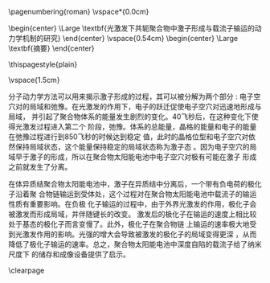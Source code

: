 
\pagenumbering{roman}
\vspace*{0.0cm}
<!-- 
*--> 
\begin{center}
\Large \textbf{光激发下共轭聚合物中激子形成与载流子输运的动力学机制的研究}
\end{center}
\vspace{0.54cm}
\begin{center}
\Large \textbf{摘要}
\end{center}

\thispagestyle{plain}

\vspace{1.5cm}

分子动力学方法可以用来揭示激子形成的过程，其可以被分解为两个部分
:
电子空穴对的局域和弛豫。在光激发的作用下，电子的跃迁促使电子空穴对迅速地形成与局域，
并引起了聚合物体系的能量发生剧烈的变化。40飞秒后，在这种变化下使得光激发过程进入第二个
阶段，弛豫。体系的总能量，晶格的能量和电子的能量在弛豫过程进行到850飞秒的时候达到稳定
值，此时的晶格位型和电子空穴对依然保持局域状态，这个能量保持稳定的局域状态称为激子态
。因为电子空穴的局域早于激子的形成，所以在聚合物太阳能电池中电子空穴对极有可能在激子
形成之前就发生了分离。

在体异质结聚合物太阳能电池中，激子在异质结中分离后，一个带有负电荷的极化子沿着聚
合物链输运到受体处，这个过程对在聚合物太阳能电池中载流子的输运性质有重要影响。在负极
化子输运的过程中，由于外界光激发的作用，极化子会被激发而形成局域，并伴随键长的改变。
激发后的极化子在输运的速度上相比较处于基态的极化子而言变慢了。此外，极化子在聚合物链
上输运的速率极大地受到光激发作用的影响。光强的增大会导致被激发的极化子的局域变得更深
，从而降低了极化子输运的速率。总之，聚合物太阳能电池中深度自陷的载流子给了纳米尺度下
的储存和成像设备提供了启示。

\clearpage
